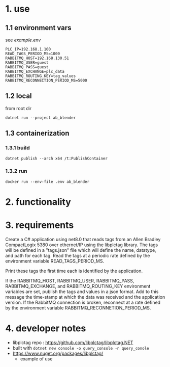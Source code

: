 # 1. use

## 1.1 environment vars
see *example.env*
```
PLC_IP=192.168.1.100
READ_TAGS_PERIOD_MS=1000
RABBITMQ_HOST=192.168.130.51
RABBITMQ_USER=guest
RABBITMQ_PASS=guest
RABBITMQ_EXCHANGE=plc_data
RABBITMQ_ROUTING_KEY=tag_values
RABBITMQ_RECONNECTION_PERIOD_MS=5000
```

## 1.2 local
from root dir
```
dotnet run --project ab_blender
```

## 1.3 containerization
### 1.3.1 build
```
dotnet publish --arch x64 /t:PublishContainer
```

###  1.3.2  run 
```
docker run --env-file .env ab_blender
```

# 2. functionality

# 3. requirements
Create a C# application using net8.0 that reads tags from an Allen Bradley CompactLogix 5380 over ethernet/IP using the libplctag library.  The tags will be defined in a "tags.json" file which will define the name, datatype, and path for each tag.  Read the tags at a periodic rate defined by the environment variable READ_TAGS_PERIOD_MS.

Print these tags the first time each is identified by the application.

If the RABBITMQ_HOST, RABBITMQ_USER, RABBITMQ_PASS, RABBITMQ_EXCHANGE, and RABBITMQ_ROUTING_KEY environment variables are set, publish the tags and values in a json format.  Add to this message the time-stamp at which the data was received and the application version.  If the RabbitMQ connection is broken, reconnect at a rate defined by the environment variable RABBITMQ_RECONNETION_PERIOD_MS.


# 4. developer notes
- libplctag repo : https://github.com/libplctag/libplctag.NET
- built with `dotnet new console -o query_console -n query_conole`
- https://www.nuget.org/packages/libplctag/
  - example of use
